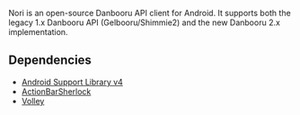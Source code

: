 Nori is an open-source Danbooru API client for Android. It supports both the legacy 1.x Danbooru API (Gelbooru/Shimmie2) and the new Danbooru 2.x implementation.

Dependencies
------------
* [Android Support Library v4](http://developer.android.com/tools/extras/support-library.html)
* [ActionBarSherlock](http://actionbarsherlock.com/)
* [Volley](https://android.googlesource.com/platform/frameworks/volley/)